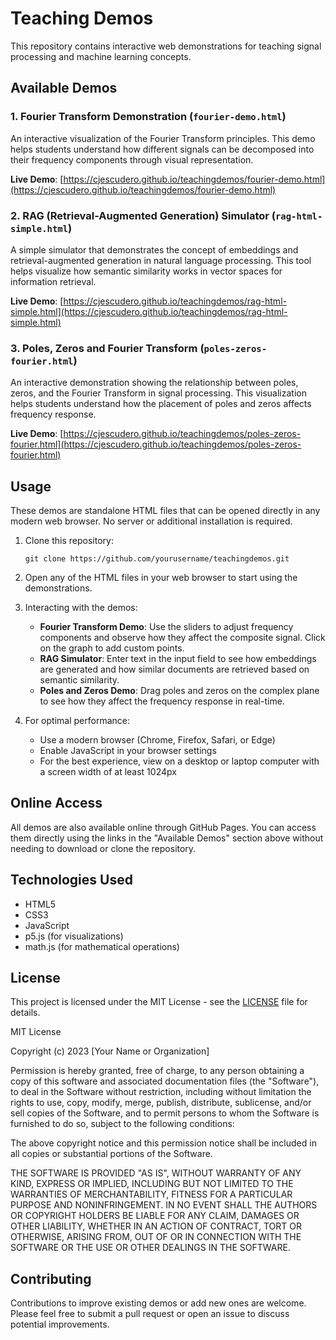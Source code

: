# Teaching Demos

This repository contains interactive web demonstrations for teaching signal processing and machine learning concepts.

## Available Demos

### 1. Fourier Transform Demonstration (`fourier-demo.html`)
An interactive visualization of the Fourier Transform principles. This demo helps students understand how different signals can be decomposed into their frequency components through visual representation.

**Live Demo**: [https://cjescudero.github.io/teachingdemos/fourier-demo.html](https://cjescudero.github.io/teachingdemos/fourier-demo.html)

### 2. RAG (Retrieval-Augmented Generation) Simulator (`rag-html-simple.html`)
A simple simulator that demonstrates the concept of embeddings and retrieval-augmented generation in natural language processing. This tool helps visualize how semantic similarity works in vector spaces for information retrieval.

**Live Demo**: [https://cjescudero.github.io/teachingdemos/rag-html-simple.html](https://cjescudero.github.io/teachingdemos/rag-html-simple.html)

### 3. Poles, Zeros and Fourier Transform (`poles-zeros-fourier.html`)
An interactive demonstration showing the relationship between poles, zeros, and the Fourier Transform in signal processing. This visualization helps students understand how the placement of poles and zeros affects frequency response.

**Live Demo**: [https://cjescudero.github.io/teachingdemos/poles-zeros-fourier.html](https://cjescudero.github.io/teachingdemos/poles-zeros-fourier.html)

## Usage

These demos are standalone HTML files that can be opened directly in any modern web browser. No server or additional installation is required.

1. Clone this repository:
   ```
   git clone https://github.com/yourusername/teachingdemos.git
   ```

2. Open any of the HTML files in your web browser to start using the demonstrations.

3. Interacting with the demos:
   - **Fourier Transform Demo**: Use the sliders to adjust frequency components and observe how they affect the composite signal. Click on the graph to add custom points.
   - **RAG Simulator**: Enter text in the input field to see how embeddings are generated and how similar documents are retrieved based on semantic similarity.
   - **Poles and Zeros Demo**: Drag poles and zeros on the complex plane to see how they affect the frequency response in real-time.

4. For optimal performance:
   - Use a modern browser (Chrome, Firefox, Safari, or Edge)
   - Enable JavaScript in your browser settings
   - For the best experience, view on a desktop or laptop computer with a screen width of at least 1024px

## Online Access

All demos are also available online through GitHub Pages. You can access them directly using the links in the "Available Demos" section above without needing to download or clone the repository.

## Technologies Used

- HTML5
- CSS3
- JavaScript
- p5.js (for visualizations)
- math.js (for mathematical operations)

## License

This project is licensed under the MIT License - see the [LICENSE](LICENSE) file for details.

MIT License

Copyright (c) 2023 [Your Name or Organization]

Permission is hereby granted, free of charge, to any person obtaining a copy
of this software and associated documentation files (the "Software"), to deal
in the Software without restriction, including without limitation the rights
to use, copy, modify, merge, publish, distribute, sublicense, and/or sell
copies of the Software, and to permit persons to whom the Software is
furnished to do so, subject to the following conditions:

The above copyright notice and this permission notice shall be included in all
copies or substantial portions of the Software.

THE SOFTWARE IS PROVIDED "AS IS", WITHOUT WARRANTY OF ANY KIND, EXPRESS OR
IMPLIED, INCLUDING BUT NOT LIMITED TO THE WARRANTIES OF MERCHANTABILITY,
FITNESS FOR A PARTICULAR PURPOSE AND NONINFRINGEMENT. IN NO EVENT SHALL THE
AUTHORS OR COPYRIGHT HOLDERS BE LIABLE FOR ANY CLAIM, DAMAGES OR OTHER
LIABILITY, WHETHER IN AN ACTION OF CONTRACT, TORT OR OTHERWISE, ARISING FROM,
OUT OF OR IN CONNECTION WITH THE SOFTWARE OR THE USE OR OTHER DEALINGS IN THE
SOFTWARE.

## Contributing

Contributions to improve existing demos or add new ones are welcome. Please feel free to submit a pull request or open an issue to discuss potential improvements.
